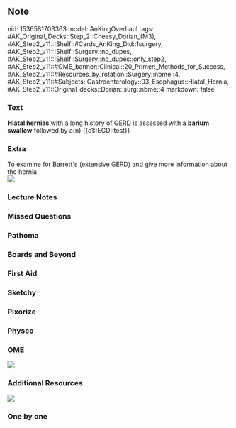 ## Note
nid: 1536581703363
model: AnKingOverhaul
tags: #AK_Original_Decks::Step_2::Cheesy_Dorian_(M3), #AK_Step2_v11::!Shelf::#Cards_AnKing_Did::1surgery, #AK_Step2_v11::!Shelf::Surgery::no_dupes, #AK_Step2_v11::!Shelf::Surgery::no_dupes::only_step2, #AK_Step2_v11::#OME_banner::Clinical::20_Primer:_Methods_for_Success, #AK_Step2_v11::#Resources_by_rotation::Surgery::nbme::4, #AK_Step2_v11::#Subjects::Gastroenterology::03_Esophagus::Hiatal_Hernia, #AK_Step2_v11::Original_decks::Dorian::surg::nbme::4
markdown: false

### Text
<b>Hiatal hernias</b> with a long history of <u>GERD</u> is
assessed with a <b>barium swallow</b> followed by a(n)
{{c1::EGD::test}}

### Extra
<div>
  To examine for Barrett's (extensive GERD) and give more
  information about the hernia
</div><img src="paste-1843846640041985.jpg">

### Lecture Notes


### Missed Questions


### Pathoma


### Boards and Beyond


### First Aid


### Sketchy


### Pixorize


### Physeo


### OME
<div class="ome-widget">
  <a href="https://onlinemeded.org/spa/surgery?ref=anki"><img src=
  "_OME_AnkiFlashcards_Topic_2.png"></a>
</div>

### Additional Resources
<img src="paste-1843876704813057.jpg">

### One by one

